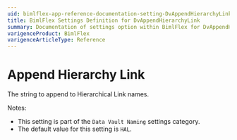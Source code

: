 ```yaml
---
uid: bimlflex-app-reference-documentation-setting-DvAppendHierarchyLink
title: BimlFlex Settings Definition for DvAppendHierarchyLink
summary: Documentation of settings option within BimlFlex for DvAppendHierarchyLink
varigenceProduct: BimlFlex
varigenceArticleType: Reference
---
```


# Append Hierarchy Link

The string to append to Hierarchical Link names.

Notes:

* This setting is part of the `Data Vault Naming` settings category.
* The default value for this setting is `HAL`.
